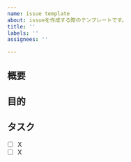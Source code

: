 ```yaml
---
name: issue template
about: issueを作成する際のテンプレートです。
title: ''
labels: ''
assignees: ''

---
```


## 概要


## 目的


## タスク
- [ ] X
- [ ] X

